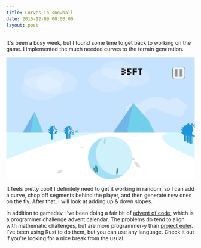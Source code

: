 ```yaml
---
title: Curves in snowball
date: 2015-12-09 00:00:00
layout: post
---
```


It's been a busy week, but I found some time to get back to working on the game. I implemented the much needed curves to the terrain generation.

![Example of a procedurally generated right curve in the track](/assets/snowball-curves.png)

It feels pretty cool! I definitely need to get it working in random, so I can add a curve, chop off segments behind the player, and then generate new ones on the fly. After that, I will look at adding up & down slopes.

In addition to gamedev, i've been doing a fair bit of [advent of code](http://adventofcode.com), which is a programmer challenge advent calendar. The problems do tend to align with mathematic challenges, but are more programmer-y than [project euler](http://projecteuler.net). I've been using Rust to do them, but you can use any language. Check it out if you're looking for a nice break from the usual.